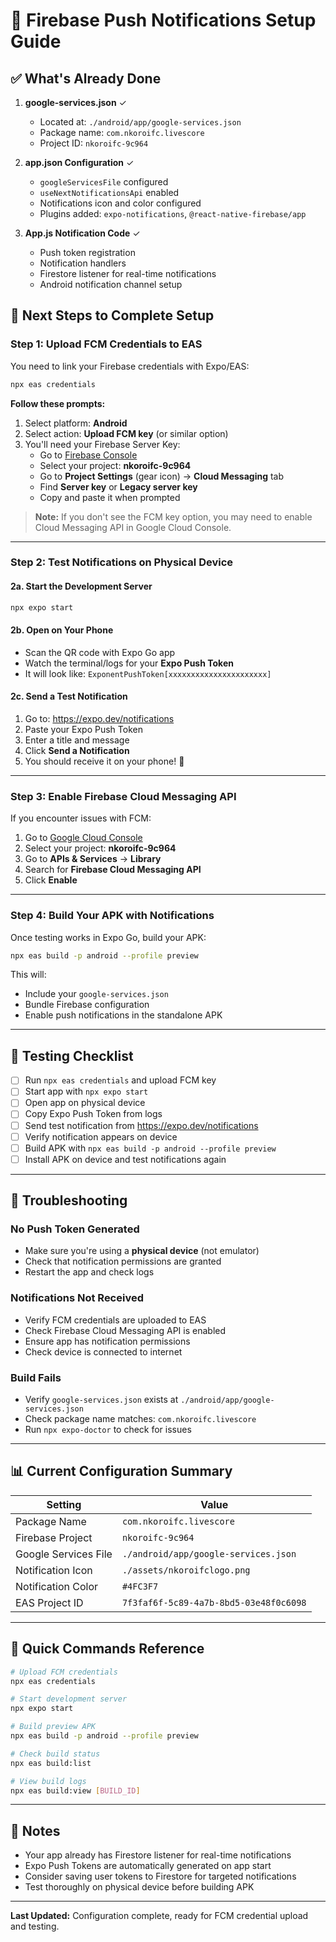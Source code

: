 # 🔔 Firebase Push Notifications Setup Guide

## ✅ What's Already Done

1. **google-services.json** ✓
   - Located at: `./android/app/google-services.json`
   - Package name: `com.nkoroifc.livescore`
   - Project ID: `nkoroifc-9c964`

2. **app.json Configuration** ✓
   - `googleServicesFile` configured
   - `useNextNotificationsApi` enabled
   - Notifications icon and color configured
   - Plugins added: `expo-notifications`, `@react-native-firebase/app`

3. **App.js Notification Code** ✓
   - Push token registration
   - Notification handlers
   - Firestore listener for real-time notifications
   - Android notification channel setup

## 🚀 Next Steps to Complete Setup

### Step 1: Upload FCM Credentials to EAS

You need to link your Firebase credentials with Expo/EAS:

```bash
npx eas credentials
```

**Follow these prompts:**
1. Select platform: **Android**
2. Select action: **Upload FCM key** (or similar option)
3. You'll need your Firebase Server Key:
   - Go to [Firebase Console](https://console.firebase.google.com/)
   - Select your project: **nkoroifc-9c964**
   - Go to **Project Settings** (gear icon) → **Cloud Messaging** tab
   - Find **Server key** or **Legacy server key**
   - Copy and paste it when prompted

> **Note:** If you don't see the FCM key option, you may need to enable Cloud Messaging API in Google Cloud Console.

---

### Step 2: Test Notifications on Physical Device

#### 2a. Start the Development Server

```bash
npx expo start
```

#### 2b. Open on Your Phone
- Scan the QR code with Expo Go app
- Watch the terminal/logs for your **Expo Push Token**
- It will look like: `ExponentPushToken[xxxxxxxxxxxxxxxxxxxxxx]`

#### 2c. Send a Test Notification
1. Go to: https://expo.dev/notifications
2. Paste your Expo Push Token
3. Enter a title and message
4. Click **Send a Notification**
5. You should receive it on your phone! 🎉

---

### Step 3: Enable Firebase Cloud Messaging API

If you encounter issues with FCM:

1. Go to [Google Cloud Console](https://console.cloud.google.com/)
2. Select your project: **nkoroifc-9c964**
3. Go to **APIs & Services** → **Library**
4. Search for **Firebase Cloud Messaging API**
5. Click **Enable**

---

### Step 4: Build Your APK with Notifications

Once testing works in Expo Go, build your APK:

```bash
npx eas build -p android --profile preview
```

This will:
- Include your `google-services.json`
- Bundle Firebase configuration
- Enable push notifications in the standalone APK

---

## 📱 Testing Checklist

- [ ] Run `npx eas credentials` and upload FCM key
- [ ] Start app with `npx expo start`
- [ ] Open app on physical device
- [ ] Copy Expo Push Token from logs
- [ ] Send test notification from https://expo.dev/notifications
- [ ] Verify notification appears on device
- [ ] Build APK with `npx eas build -p android --profile preview`
- [ ] Install APK on device and test notifications again

---

## 🔧 Troubleshooting

### No Push Token Generated
- Make sure you're using a **physical device** (not emulator)
- Check that notification permissions are granted
- Restart the app and check logs

### Notifications Not Received
- Verify FCM credentials are uploaded to EAS
- Check Firebase Cloud Messaging API is enabled
- Ensure app has notification permissions
- Check device is connected to internet

### Build Fails
- Verify `google-services.json` exists at `./android/app/google-services.json`
- Check package name matches: `com.nkoroifc.livescore`
- Run `npx expo-doctor` to check for issues

---

## 📊 Current Configuration Summary

| Setting | Value |
|---------|-------|
| Package Name | `com.nkoroifc.livescore` |
| Firebase Project | `nkoroifc-9c964` |
| Google Services File | `./android/app/google-services.json` |
| Notification Icon | `./assets/nkoroifclogo.png` |
| Notification Color | `#4FC3F7` |
| EAS Project ID | `7f3faf6f-5c89-4a7b-8bd5-03e48f0c6098` |

---

## 🎯 Quick Commands Reference

```bash
# Upload FCM credentials
npx eas credentials

# Start development server
npx expo start

# Build preview APK
npx eas build -p android --profile preview

# Check build status
npx eas build:list

# View build logs
npx eas build:view [BUILD_ID]
```

---

## 📝 Notes

- Your app already has Firestore listener for real-time notifications
- Expo Push Tokens are automatically generated on app start
- Consider saving user tokens to Firestore for targeted notifications
- Test thoroughly on physical device before building APK

---

**Last Updated:** Configuration complete, ready for FCM credential upload and testing.
